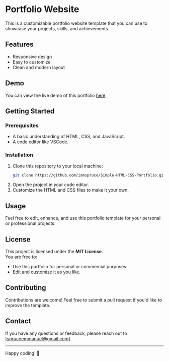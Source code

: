 # Portfolio Website

This is a customizable portfolio website template that you can use to showcase your projects, skills, and achievements.

## Features

- Responsive design
- Easy to customize
- Clean and modern layout

## Demo

You can view the live demo of this portfolio [here](https://pitch-candle-era.glitch.me).

## Getting Started

### Prerequisites

- A basic understanding of HTML, CSS, and JavaScript.
- A code editor like VSCode.

### Installation

1. Clone this repository to your local machine:
   ```bash
   git clone https://github.com/iamspruce/Simple-HTML-CSS-Portfolio.git
   ```
2. Open the project in your code editor.
3. Customize the HTML and CSS files to make it your own.

## Usage

Feel free to edit, enhance, and use this portfolio template for your personal or professional projects.

## License

This project is licensed under the **MIT License**.  
You are free to:

- Use this portfolio for personal or commercial purposes.
- Edit and customize it as you like.

## Contributing

Contributions are welcome! Feel free to submit a pull request if you'd like to improve the template.

## Contact

If you have any questions or feedback, please reach out to [spruceemmanuel@gmail.com].

---

Happy coding! 🎉

```

```
